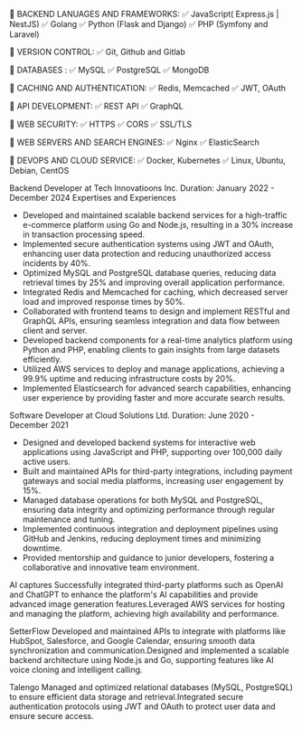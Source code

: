 🌟 BACKEND LANUAGES AND FRAMEWORKS:
✅ JavaScript( Express.js | NestJS)
✅ Golang
✅ Python (Flask and Django)
✅ PHP (Symfony and Laravel)

🌟 VERSION CONTROL:
✅ Git, Github and Gitlab

🌟 DATABASES :
✅ MySQL
✅ PostgreSQL
✅ MongoDB

🌟 CACHING AND AUTHENTICATION:
✅ Redis, Memcached
✅ JWT, OAuth

🌟 API DEVELOPMENT:
✅ REST API
✅ GraphQL

🌟 WEB SECURITY:
✅ HTTPS
✅ CORS
✅ SSL/TLS

🌟 WEB SERVERS AND SEARCH ENGINES:
✅ Nginx
✅ ElasticSearch

🌟 DEVOPS AND CLOUD SERVICE:
✅ Docker, Kubernetes
✅ Linux, Ubuntu, Debian, CentOS

Backend Developer at Tech Innovatioons Inc.
Duration: January 2022 - December 2024
Expertises and Experiences
 - Developed and maintained scalable backend services for a high-traffic e-commerce platform using Go and Node.js, resulting in a 30% increase in transaction processing speed.
 - Implemented secure authentication systems using JWT and OAuth, enhancing user data protection and reducing unauthorized access incidents by 40%.
 - Optimized MySQL and PostgreSQL database queries, reducing data retrieval times by 25% and improving overall application performance.
 - Integrated Redis and Memcached for caching, which decreased server load and improved response times by 50%.
 - Collaborated with frontend teams to design and implement RESTful and GraphQL APIs, ensuring seamless integration and data flow between client and server.
 - Developed backend components for a real-time analytics platform using Python and PHP, enabling clients to gain insights from large datasets efficiently.
 - Utilized AWS services to deploy and manage applications, achieving a 99.9% uptime and reducing infrastructure costs by 20%.
 - Implemented Elasticsearch for advanced search capabilities, enhancing user experience by providing faster and more accurate search results.

Software Developer at Cloud Solutions Ltd.
Duration: June 2020 - December 2021
 - Designed and developed backend systems for interactive web applications using JavaScript and PHP, supporting over 100,000 daily active users.
 - Built and maintained APIs for third-party integrations, including payment gateways and social media platforms, increasing user engagement by 15%.
 - Managed database operations for both MySQL and PostgreSQL, ensuring data integrity and optimizing performance through regular maintenance and tuning.
 - Implemented continuous integration and deployment pipelines using GitHub and Jenkins, reducing deployment times and minimizing downtime.
 - Provided mentorship and guidance to junior developers, fostering a collaborative and innovative team environment.

 AI captures
 Successfully integrated third-party platforms such as OpenAI and ChatGPT to enhance the platform's AI capabilities and provide advanced image generation features.Leveraged AWS services for hosting and managing the platform, achieving high availability and performance.

 SetterFlow
 Developed and maintained APIs to integrate with platforms like HubSpot, Salesforce, and Google Calendar, ensuring smooth data synchronization and communication.Designed and implemented a scalable backend architecture using Node.js and Go, supporting features like AI voice cloning and intelligent calling.

 Talengo
 Managed and optimized relational databases (MySQL, PostgreSQL) to ensure efficient data storage and retrieval.Integrated secure authentication protocols using JWT and OAuth to protect user data and ensure secure access.